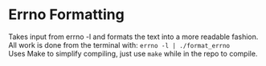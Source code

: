 # Errno Formatting

Takes input from errno -l and formats the text into a more readable fashion.  
All work is done from the terminal with: `errno -l | ./format_errno`  
Uses Make to simplify compiling, just use `make` while in the repo to compile.
